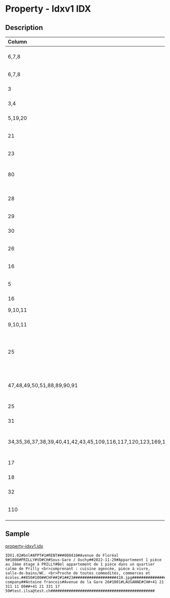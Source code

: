 # Property - Idxv1 IDX

## Description

| Column | Type | Format | Description |
| :--- | :--- | :--- | :--- |
| 6,7,8 | string | [String](https://en.wikipedia.org/wiki/String_(computer_science)) | Property ID in your system |
| 6,7,8 | string | [String](https://en.wikipedia.org/wiki/String_(computer_science)) | Property reference |
| 3 | string | [Property Category](../values/property_category_id.md) | Property category |
| 3,4 | string | [Property Subcategory](../values/property_subcategory_id.md) | Property subcategory |
| 5,19,20 | integer | [Number](https://en.wikipedia.org/wiki/Integer) | Property price |
| 21 | integer | [Number](https://en.wikipedia.org/wiki/Integer) | Property monthly charges |
| 23 | string | [Currency](../values/currency_id.md) | Property currency |
| 80 | string | [UID](https://en.wikipedia.org/wiki/Unique_identifier) | User ID of the main broker in charge |
| 28 | integer | [Number](https://en.wikipedia.org/wiki/Integer) | Property habitable area |
| 29 | integer | [Number](https://en.wikipedia.org/wiki/Integer) | Property land area |
| 30 | integer | [Number](https://en.wikipedia.org/wiki/Integer) | Property usable area |
| 26 | float | [Float](https://en.wikipedia.org/wiki/Decimal) | Property number of rooms |
| 16 | string | [Property Availability](../values/property_availability_id.md) | Property availability |
| 5 | string | [Property Transaction Type](../values/property_transaction_type_id.md) | Property transaction type |
| 16 | date | d.m.Y | d-m-Y | Y-m-d | Property availability date |
| 9,10,11 | json | { "location_level": country|canton|district|zone|city|quarter, "location_name": string, "zip": string, "line1": string, "line2": string, "line3": string, "environment_id": string, "altitude": string, "longitude": string, "latitude": string } | Property real location |
| 9,10,11 | json | { "location_level": country|canton|district|zone|city|quarter, "location_name": string, "zip": string, "line1": string, "line2": string, "line3": string, "environment_id": string, "altitude": string, "longitude": string, "latitude": string } | Property alternate location |
| 25 | json | { "filename": string, "is_brochure"?: boolean, "is_plan"?: boolean } | Semicolon separated list of documents |
| 47,48,49,50,51,88,89,90,91 | json | { "filename": string, "brochure_page"?: 0|0.5|1, "is_website"?: boolean, "is_portal"?: boolean, "is_plan"?: boolean } | Semicolon separated list of photos |
| 25 | integer | [Number](https://en.wikipedia.org/wiki/Integer) | Property floor |
| 31 | integer | [Number](https://en.wikipedia.org/wiki/Integer) | Property volume |
| 34,35,36,37,38,39,40,41,42,43,45,109,116,117,120,123,169,175 | json | { "amenity_id": string, "amenity_value": string } | amenities |
| 17 | string | [String](https://en.wikipedia.org/wiki/String_(computer_science)) | Property title |
| 18 | string | [String](https://en.wikipedia.org/wiki/String_(computer_science)) | Property description |
| 32 | integer | [Number](https://en.wikipedia.org/wiki/Integer) | Property year build |
| 110 | string | [String](https://en.wikipedia.org/wiki/String_(computer_science)) | Property ceiling height |

## Sample

[property-idxv1.idx](../samples/property-idxv1.idx)
```
IDX1.02#bnl#APPT#1#RENT###000410#Avenue de Floréal 9#1008#PRILLY#VD#CH#Sous-Gare / Ouchy##2022-11-29#Appartement 1 pièce au 2ème étage à PRILLY#Bel appartement de 1 pièce dans un quartier calme de Prilly <br>comprenant : cuisine agencée, pièce à vivre, salle-de-bains/WC. <br>Proche de toutes commodités, commerces et écoles.##850#100##CHF##2#1##23###################410.jpg######################6075#ma company##Antoine francois#Avenue de la Gare 26#1001#LAUSANNE#CH#+41 21 311 11 00##+41 21 331 17 50#test.ilsa@test.ch##############################################
```
